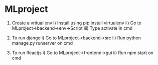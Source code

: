 # MLproject
1) Create  a vritual env
  i) Install using pip install virtualenv
  ii) Go to MLproject->backend->env->Script
  iii) Type activate in cmd

2) To run django
  i) Go to MLproject->backend->src
  ii) Run python manage.py runserver on cmd
  
3) To run Reactjs
  i) Go to MLproject->frontend->gui
  ii) Run npm start on cmd
